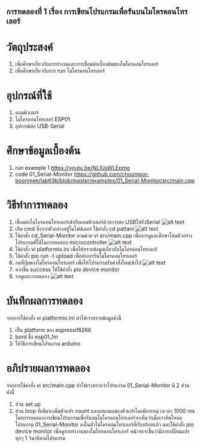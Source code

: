 ## การทดลองที่ 1 เรื่อง การเขียนโปรแกรมเพื่อรันบนไมโครคอนโทรเลอร์
# วัตถุประสงค์
1) เพื่อศึกษาเกี่ยวกับการทำงานและการเชื่อมต่อเบื้องต้นของไมโครคอนโทรเลอร์
2) เพื่อศึกษาเกี่ยวกับการ run ไมโครคอนโทรเลอร์
# อุปกรณ์ที่ใช้
1) คอมพิวเตอร์
2) ไมโครคอนโทรเลอร์ ESP01
3) อุปกรณ์ต่อ USB-Serial
# ศึกษาข้อมูลเบื้องต้น
1) run example 1 https://youtu.be/NLIUsWLEpmg
2) code 01_Serial-Monitor https://github.com/choompol-boonmee/lab63b/blob/master/examples/01_Serial-Monitor/src/main.cpp
# วิธีทำการทดลอง
1) เชื่อมต่อไมโครคอนโทรเลอร์เข้ากับคอมพิวเตอร์ด้วยการต่อ USBไปยังSerial
![alt text](https://cdn.discordapp.com/attachments/663373978848591875/824214658948530176/112262904-f9e32100-8ca0-11eb-9f47-268601cf5927.png)
2) เปิด cmd ซึ่งจากตัวอย่างอยู้ในโฟล์เดอร์ ใช้คำสั่ง cd pattani
![alt text](https://cdn.discordapp.com/attachments/663373978848591875/824215655830126602/112263053-3b73cc00-8ca1-11eb-9208-d6c6f034ab40.png)
3) ใช้คำสั่ง cd_Serial-Monitor ตามด้วย vi srv/main.cpp เพื่อการดูและศึกษาโค้ดตัวอย่างโปรแกรมที่ใช้ในการทดสอบ microcontroller
![alt text](https://cdn.discordapp.com/attachments/663373978848591875/824218014760173578/unknown.png)
4) ใช้คำสั่ง vi platformio.ini เพื่อให้ทราบข้อมูลเกี่ยวกับไมโครคอนโทรเลอร์
5) ใช้คำสั่ง pio run -t upload เพื่อทำการรันไมโครคอนโทรเลอร์
6) กดที่ปุ่มของไมโครคอนโทรเลอร์ เพื่อให้โปรแกรมรับคำสั่งใหม่เข้าไป
![alt text](https://cdn.discordapp.com/attachments/663373978848591875/824218369196032010/112263157-6a8a3d80-8ca1-11eb-95f8-a52ef839065b.png)
7) หากขึ้น success ให้ใช้คำสั่ง pio device monitor
8) รอดูผลการทดลอง
![alt text](https://cdn.discordapp.com/attachments/663373978848591875/824218710511321109/112263245-9279a100-8ca1-11eb-88c0-53347d55686d.png)
# บันทึกผลการทดลอง
จากการใช้คำสั่ง vi platformio.ini ทำให้เราทราบข้อมูลดังนี้
1) เป็น platform ของ espressif8266
2) bord ชื่อ esp01_1m
3) ใช้วิธีการเขียนโปรแกรม arduino
# อภิปรายผลการทดลอง
จากการใช้คำสั่ง vi src/main.cpp ทำให้เราทราบว่าโปรแกรม 01_Serial-Monitor มี 2 ส่วนดังนี้
1. ส่วน set up
2. ส่วน loop ที่เพิ่มจะเพิ่มตัวแปร count และแสดงผลของตัวแปรโดยมีการหน่วงเวลา 1000 ms โดยการทดลองการเขียนโปรแกรมเพื่อรันบนไมโครคอนโทรเลอร์จะเห็นว่าเมื่อเราอัพโหลดโปรแกรม 01_Serial-Monitor ลงในตัวไมโครคอนโทรเลอร์ที่เรียบร้อยแล้ว และใช้คำสั่ง pio device monitor เพื่อดูการทำงานของไมโทรคอนโทรเลอร์ หน้าจอจะขึ้นว่ามีการเปลี่ยนแปรทุกๆ 1 วินาทีตามโปรแกรม


















